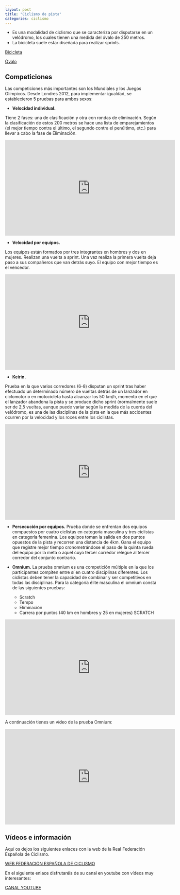 ```yaml
---
layout: post
title: "Ciclismo de pista"
categories: ciclismo
---
```


* Es una modalidad de ciclismo que se caracteriza por disputarse en un velódromo, los cuales tienen una medida del óvalo de 250 metros.
* La bicicleta suele estar diseñada para realizar sprints.

[Bicicleta](../images_text/ciclismo_pista_bici.jpg)

[Óvalo](../images_text/ciclismo_pista_ovalo.jpg)

## Competiciones

Las competiciones más importantes son los Mundiales y los Juegos Olímpicos. Desde Londres 2012, para implementar igualdad, se establecieron 5 pruebas para ambos sexos:

* **Velocidad individual.**

Tiene 2 fases: una de clasificación y otra con rondas de eliminación. Según la clasificación de estos 200 metros se hace una lista de emparejamientos (el mejor tiempo contra el último, el segundo contra el penúltimo, etc.) para llevar a cabo la fase de Eliminación.

<iframe width="560" height="315" src="https://www.youtube.com/embed/Yq79izi38RM" title="YouTube video player" frameborder="0" allow="accelerometer; autoplay; clipboard-write; encrypted-media; gyroscope; picture-in-picture" allowfullscreen></iframe>


* **Velocidad por equipos.**

Los equipos están formados por tres integrantes en hombres y dos en mujeres.
Realizan una vuelta a sprint. Una vez realiza la primera vuelta deja paso a sus compañeros que van detrás suyo. El equipo con mejor tiempo es el vencedor.

<iframe width="560" height="315" src="https://www.youtube.com/embed/GdMFHAGR1fU" title="YouTube video player" frameborder="0" allow="accelerometer; autoplay; clipboard-write; encrypted-media; gyroscope; picture-in-picture" allowfullscreen></iframe>



* **Keirin.**

Prueba en la que varios corredores (6-8) disputan un sprint tras haber efectuado un determinado número de vueltas detrás de un lanzador en ciclomotor o en motocicleta hasta alcanzar los 50 km/h, momento en el que el lanzador abandona la pista y se produce dicho sprint (normalmente suele ser de 2,5 vueltas, aunque puede variar según la medida de la cuerda del velódromo, es una de las disciplinas de la pista en la que más accidentes ocurren por la velocidad y los roces entre los ciclistas.

<iframe width="560" height="315" src="https://www.youtube.com/embed/mBOTBlv3lsM" title="YouTube video player" frameborder="0" allow="accelerometer; autoplay; clipboard-write; encrypted-media; gyroscope; picture-in-picture" allowfullscreen></iframe>



* **Persecución por equipos.**
Prueba donde se enfrentan dos equipos compuestos por cuatro ciclistas en categoría masculina y tres ciclistas en categoría femenina. Los equipos toman la salida en dos puntos opuestos de la pista y recorren una distancia de 4km. Gana el equipo que registre mejor tiempo cronometrándose el paso de la quinta rueda del equipo por la meta o aquel cuyo tercer corredor relegue al tercer corredor del conjunto contrario.


* **Omnium.**
La prueba omnium es una competición múltiple en la que los participantes compiten entre sí en cuatro disciplinas diferentes. Los ciclistas deben tener la capacidad de combinar y ser competitivos en todas las disciplinas.
Para la categoría élite masculina el omnium consta de las siguientes pruebas:
  * Scratch
  * Tempo
  * Eliminación
  * Carrera por puntos (40 km en hombres y 25 en mujeres)
SCRATCH

<iframe width="560" height="315" src="https://www.youtube.com/embed/dSoE-526VPI" title="YouTube video player" frameborder="0" allow="accelerometer; autoplay; clipboard-write; encrypted-media; gyroscope; picture-in-picture" allowfullscreen></iframe>


A continuación tienes un vídeo de la prueba Omnium:


<iframe width="560" height="315" src="https://www.youtube.com/embed/SNAe79xvMU4" title="YouTube video player" frameborder="0" allow="accelerometer; autoplay; clipboard-write; encrypted-media; gyroscope; picture-in-picture" allowfullscreen></iframe>
 
## Vídeos e información

Aquí os dejos los siguientes enlaces con la web de la Real Federación Española de Ciclismo.

[WEB FEDERACIÓN ESPAÑOLA DE CICLISMO](https://rfec.com/index.php/es/smartweb/seccion/seccion/rfec/home)


En el siguiente enlace disfrutaréis de su canal en youtube con vídeos muy interesantes:


[CANAL YOUTUBE](https://www.youtube.com/user/PrensaRFEC/videos)
